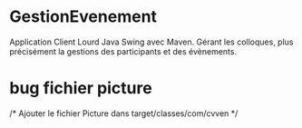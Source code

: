# GestionEvenement

Application Client Lourd Java Swing avec Maven. Gérant les colloques, plus précisément la gestions des participants et des évènements.

# bug fichier picture
/* 
Ajouter le fichier Picture dans target/classes/com/cvven
*/
